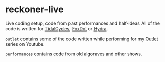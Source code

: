 # reckoner-live
Live coding setup, code from past performances and half-ideas
All of the code is written for [TidalCycles](https://tidalcycles.org/Welcome), [FoxDot](https://foxdot.org/) or [Hydra](https://foxdot.org/).

`outlet` contains some of the code written while performing for my [Outlet](https://www.youtube.com/playlist?list=PLgySrqiJduxZOAYvoEH4hj6L5RXf6tMv2) series on Youtube.  

`performances` contains code from old algoraves and other shows. 
